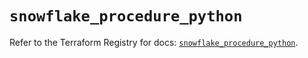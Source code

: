 # `snowflake_procedure_python`

Refer to the Terraform Registry for docs: [`snowflake_procedure_python`](https://registry.terraform.io/providers/snowflakedb/snowflake/2.3.0/docs/resources/procedure_python).
